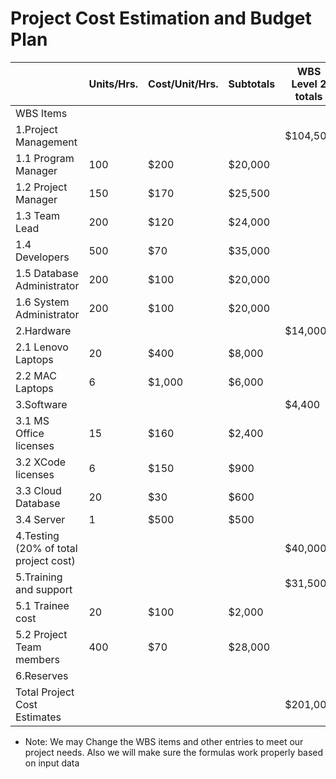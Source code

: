# Project Cost Estimation and Budget Plan



|                    |	Units/Hrs.|	Cost/Unit/Hrs.|	Subtotals	| WBS Level 2 totals|	% of totals|
|--------------------|------------|---------------|-----------|-------------------|------------|
|WBS Items|          |            |               |           |                   |            |
|1.Project Management|			      |               |           |    $104,500       |       	51%   |
|1.1 Program Manager |        100	|         $200 	| $20,000 	|	                  |            |
|1.2 Project Manager |        150	|         $170 	| $25,500   |                   |            | 
|1.3 Team Lead	     |        200	|         $120 	| $24,000   |                   |            |
|1.4 Developers	     |        500	|         $70 	| $35,000   |                   |            | 
|1.5 Database Administrator	|200	|$100 |	              $20,000||| 
|1.6 System Administrator|	200|	$100| 	$20,000||| 
|2.Hardware||||				$14,000| 	6.96%|
|      2.1 Lenovo Laptops|	20|	$400| 	$8,000||| 		
|      2.2 MAC Laptops	|6	|$1,000 	|$6,000 |||		
|3.Software      		|	|||	$4,400| 	2.18%|
|      3.1 MS Office licenses|	15|	$160 	|$2,400||| 		
 |     3.2 XCode licenses	|6|	$150| 	$900||| 		
 |     3.3 Cloud Database |	20	|$30 |	$600 		|||
 |      3.4 Server	|1|	$500| 	$500||| 		
|4.Testing (20% of total project cost)||||				$40,000| 	19.9%|
|5.Training and support||||				$31,500| 	15.60%|
|  5.1 Trainee cost	|20|	$100| 	$2,000||| 		
| 5.2 Project Team members|	400|	$70 |	$28,000 |||		
|6.Reserves||||				|$7,100 	|3.53%|
|Total Project Cost Estimates||||				$201,000|| 	


 - Note: We may Change the WBS items and other entries to meet our project needs. Also we will make sure the formulas work properly based on input data 					

